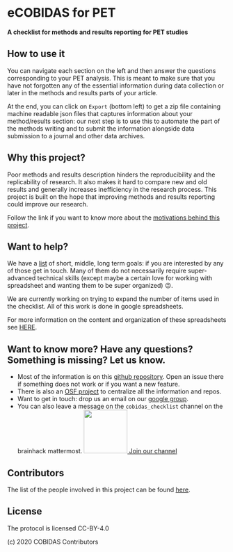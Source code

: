 # eCOBIDAS for PET

**A checklist for methods and results reporting for PET studies**

## How to use it

You can navigate each section on the left and then answer the questions
corresponding to your PET analysis. This is meant to make sure that you have not
forgotten any of the essential information during data collection or later in
the methods and results parts of your article.

At the end, you can click on `Export` (bottom left) to get a zip file containing
machine readable json files that captures information about your method/results
section: our next step is to use this to automate the part of the methods
writing and to submit the information alongside data submission to a journal and
other data archives.

## Why this project?

Poor methods and results description hinders the reproducibility and the
replicability of research. It also makes it hard to compare new and old results
and generally increases inefficiency in the research process. This project is
built on the hope that improving methods and results reporting could improve our
research.

Follow the link if you want to know more about the
[motivations behind this project](https://remi-gau.github.io/eCobidas/#motivations).

## Want to help?

We have a [list](https://remi-gau.github.io/eCobidas/#goals) of short, middle,
long term goals: if you are interested by any of those get in touch. Many of
them do not necessarily require super-advanced technical skills (except maybe a
certain love for working with spreadsheet and wanting them to be super
organized) :wink:.

We are currently working on trying to expand the number of items used in the
checklist. All of this work is done in google spreadsheets.

For more information on the content and organization of these spreadsheets see
[HERE](https://remi-gau.github.io/eCobidas/spreadsheets/).

## Want to know more? Have any questions? Something is missing? Let us know.

- Most of the information is on this
  [github repository](https://github.com/Remi-Gau/eCobidas). Open an issue
  there if something does not work or if you want a new feature.
- There is also an [OSF project](https://osf.io/anvqy/) to centralize all the
  information and repos.
- Want to get in touch: drop us an email on our
  [google group](https://groups.google.com/d/forum/cobidas-checklist).
- You can also leave a message on the `cobidas_checklist` channel on the
  brainhack mattermost.
  <a href="https://mattermost.brainhack.org/brainhack/channels/cobidas_checklist"><img src="http://www.mattermost.org/wp-content/uploads/2016/03/logoHorizontal.png" width=100px />
  Join our channel </a>

## Contributors

The list of the people involved in this project can be found
[here](https://github.com/Remi-Gau/eCobidas#contributors-).

## License

The protocol is licensed CC-BY-4.0

(c) 2020 COBIDAS Contributors
